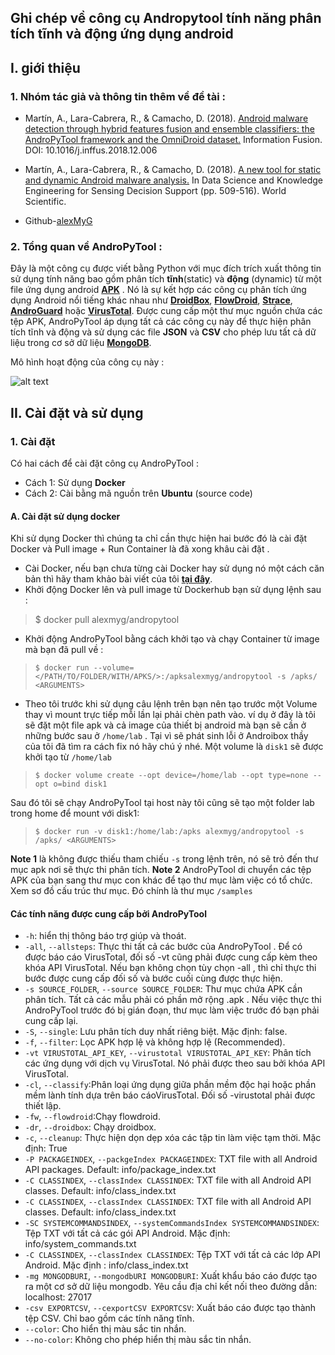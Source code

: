## Ghi chép về công cụ Andropytool tính năng phân tích tĩnh và động ứng dụng android  
## I. giới thiệu 
### 1. Nhóm tác giả và thông tin thêm về đề tài :
-   Martín, A., Lara-Cabrera, R., & Camacho, D. (2018). [Android malware detection through hybrid features fusion and ensemble classifiers: the AndroPyTool framework and the OmniDroid dataset.](https://www.researchgate.net/publication/329745168_Android_malware_detection_through_hybrid_features_fusion_and_ensemble_classifiers_the_AndroPyTool_framework_and_the_OmniDroid_dataset?_sg=YV6P1W_i0faZ9O-N9ZX304ZuP75Je8qHk5jvYW3jT-kEFaaY1uN9IkeIWRItR8eCgTAWp28TZqGngLStCSjUge2E6RkQ1cbejyPVMqlN.pDLH4lsRw1zTXkacv0O9DQH1k99crDqqV-qmERjUZH6bSMvQR9kGZekM-lFpDeH0n4zVwUF8oNkN819nQeo70w) Information Fusion. DOI: 10.1016/j.inffus.2018.12.006
    
-   Martín, A., Lara-Cabrera, R., & Camacho, D. (2018). [A new tool for static and dynamic Android malware analysis.](https://www.researchgate.net/publication/326717726_A_new_tool_for_static_and_dynamic_Android_malware_analysis?_sg=WwRuFx8WLxsh3FenraVpg5RM-Zhhl9UI-AW2mjDUutM2khyHoJSyjQT9xPxL8sapMGs61NrPt7msKZHac_-I686DJkK0tfEZXGunKJHl.iOVVyaQ7BRuy1Uk1vk2KbcpIZmFBUee_2DMX9-7WedzWpw4GHAsTcGPB6AGdWE0eMnjqaRn2ukj6mD3cAL3vHA) In Data Science and Knowledge Engineering for Sensing Decision Support (pp. 509-516). World Scientific.
- Github-[alexMyG](https://github.com/alexMyG/AndroPyTool)
### 2. Tổng quan về AndroPyTool :
Đây là một công cụ được viết bằng Python với mục đích trích xuất thông tin sử dụng tính năng bao gồm phân tích  **tĩnh**(static) và **động** (dynamic) từ một file ứng dụng android **[APK](h)** . Nó là sự kết hợp các công cụ phân tích ứng dụng Android nổi tiếng khác nhau như  **[DroidBox](h)**, **[FlowDroid](h)**, **[Strace](h)**, **[AndroGuard](h)** hoặc **[VirusTotal](h)**. Được cung cấp một thư mục nguồn chứa các tệp APK, AndroPyTool áp dụng tất cả các công cụ này để thực hiện phân tích tĩnh và động và sử dụng các file  **JSON** và **CSV** cho phép lưu tất cả dữ liệu trong cơ sở dữ liệu **[MongoDB](h)**.

Mô hình hoạt động của công cụ này :

![alt text](https://raw.githubusercontent.com/alexMyG/AndroPyTool/master/AndroPyTool.png)
## II. Cài đặt và sử dụng 
### 1. Cài đặt 
Có hai cách để cài đặt công cụ AndroPyTool :  
- Cách 1: Sử dụng **Docker**
- Cách 2: Cài bằng mã nguồn trên **Ubuntu** (source code) 

#### A. Cài đặt sử dụng docker 
Khi sử dụng Docker thì chúng ta chỉ cần thực hiện hai bước đó là cài đặt Docker  và Pull image + Run Container  là đã xong khâu cài đặt .
- Cài Docker, nếu bạn chưa từng cài Docker hay sử dụng nó một cách căn bản thì hãy tham khảo bài viết của tôi **[tại đây](https://github.com/ErikHorus1249/Guide-Documents/tree/master/G_Docker)**.
- Khởi động Docker lên và pull image từ Dockerhub bạn sử dụng lệnh sau :

> $ docker pull alexmyg/andropytool
- Khởi động AndroPyTool bằng cách khởi tạo và chạy Container từ image mà bạn đã pull về :
> 
> 
> `$ docker run --volume=</PATH/TO/FOLDER/WITH/APKS/>:/apksalexmyg/andropytool -s /apks/ <ARGUMENTS>`

- Theo tôi trước khi sử dụng câu lệnh trên bạn nên tạo trước một Volume thay vì mount trực tiếp mỗi lần lại phải chèn path vào.
ví dụ ở đây là tôi sẽ đặt một file apk và cả image của thiết bị android mà bạn sẽ cần ở những bước sau ở `/home/lab` . Tại vì sẽ phát sinh lỗi ở Androibox thầy của tôi đã tìm ra cách fix nó hãy chú ý nhé. Một volume là `disk1` sẽ  được khởi tạo từ  `/home/lab`

> `$ docker volume create --opt device=/home/lab --opt type=none --opt
> o=bind disk1`

Sau đó tôi sẽ chạy AndroPyTool tại host này tôi cũng sẽ tạo một folder lab trong home để mount với disk1: 

    

> `$ docker run -v disk1:/home/lab:/apks alexmyg/andropytool -s /apks/ <ARGUMENTS>`

**Note 1** là không được thiếu tham chiếu `-s` trong lệnh trên, nó sẽ trỏ đến thư mục apk nơi sẽ thực thi phân tích.
**Note 2** AndroPyTool di chuyển các tệp APK của bạn sang thư mục con khác để tạo thư mục làm việc có tổ chức. Xem sơ đồ cấu trúc thư mục. Đó chính là thư mục `/samples`

#### Các tính năng được cung cấp bởi AndroPyTool
-   `-h`: hiển thị thông báo trợ giúp và thoát.
-   `-all`, `--allsteps`: Thực thi tất cả các bước của AndroPyTool . Để có được báo cáo VirusTotal, đối số -vt cũng phải được cung cấp kèm theo khóa API VirusTotal. Nếu bạn không chọn tùy chọn -all , thì chỉ thực thi bước được cung cấp đối số và bước cuối cùng được thực hiện.
-   `-s SOURCE_FOLDER`, `--source SOURCE_FOLDER`: Thư mục chứa APK cần phân tích. Tất cả các mẫu phải có phần mở rộng .apk . Nếu việc thực thi AndroPyTool trước đó bị gián đoạn, thư mục làm việc trước đó bạn phải cung cấp lại.
-   `-S`, `--single`: Lưu phân tích duy nhất riêng biệt. Mặc định: false.
-   `-f`, `--filter`: Lọc APK hợp lệ và không hợp lệ (Recommended).
-   `-vt VIRUSTOTAL_API_KEY`, `--virustotal VIRUSTOTAL_API_KEY`: Phân tích các ứng dụng với dịch vụ VirusTotal. Nó phải được theo sau bởi khóa API VirusTotal.
-   `-cl`, `--classify`:Phân loại ứng dụng giữa phần mềm độc hại hoặc phần mềm lành tính dựa trên báo cáoVirusTotal. Đối số -virustotal phải được thiết lập.
-   `-fw`, `--flowdroid`:Chạy flowdroid.
-   `-dr`, `--droidbox`: Chạy droidbox.
-   `-c`, `--cleanup`: Thực hiện dọn dẹp xóa các tập tin làm việc tạm thời. Mặc định: True
-   `-P PACKAGEINDEX`, `--packgeIndex PACKAGEINDEX`: TXT file with all Android API packages. Default: info/package_index.txt
-   `-C CLASSINDEX`, `--classIndex CLASSINDEX`: TXT file with all Android API classes. Default: info/class_index.txt
-   `-C CLASSINDEX`, `--classIndex CLASSINDEX`: TXT file with all Android API classes. Default: info/class_index.txt
-   `-SC SYSTEMCOMMANDSINDEX`, `--systemCommandsIndex SYSTEMCOMMANDSINDEX`: Tệp TXT với tất cả các gói API Android. Mặc định: info/system_commands.txt
-   `-C CLASSINDEX`, `--classIndex CLASSINDEX`: Tệp TXT với tất cả các lớp API Android. Mặc định : info/class_index.txt
-   `-mg MONGODBURI`, `--mongodbURI MONGODBURI`: Xuất khẩu báo cáo được tạo ra một cơ sở dữ liệu mongodb. Yêu cầu địa chỉ kết nối theo đường dẫn: localhost: 27017
-   `-csv EXPORTCSV`, `--cexportCSV EXPORTCSV`: Xuất báo cáo được tạo thành tệp CSV. Chỉ  bao gồm các tính năng tĩnh.
-   `--color`: Cho hiển thị  màu sắc  tin nhắn.
-   `--no-color`:  Không cho phép hiển thị  màu sắc  tin nhắn.
